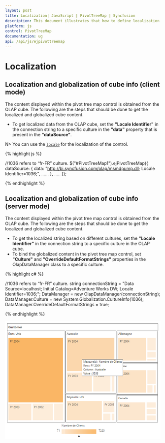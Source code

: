 ```yaml
---
layout: post
title: Localization| JavaScript | PivotTreeMap | Syncfusion
description: This document illustrates that how to define localization with respective to the modes in JavaScript PivotTreeMap control 
platform: js
control: PivotTreeMap
documentation: ug
api: /api/js/ejpivottreemap
---
```


# Localization

## Localization and globalization of cube info (client mode)

The content displayed within the pivot tree map control is obtained from the OLAP cube. The following are the steps that should be done to get the localized and globalized cube content.

* To get localized data from the OLAP cube, set the **"Locale Identifier"** in the connection string to a specific culture in the **"data"** property that is present in the **"dataSource"**.

N> You can use the [`locale`](/api/js/ejpivottreemap#members:locale) for the localization of the control.

{% highlight js %}

//1036 refers to “fr-FR” culture.
 $("#PivotTreeMap1").ejPivotTreeMap({
      dataSource: {
            data: "http://bi.syncfusion.com/olap/msmdpump.dll; Locale Identifier=1036;",
            ......
            },
            .....
 });

{% endhighlight %}

## Localization and globalization of cube info (server mode)

The content displayed within the pivot tree map control is obtained from the OLAP cube. The following are the steps that should be done to get the localized and globalized cube content.

* To get the localized string based on different cultures, set the **"Locale Identifier"** in the connection string to a specific culture in the OLAP cube. 
* To bind the globalized content in the pivot tree map control, set **"Culture"** and **"OverrideDefaultFormatStrings"** properties in the OlapDataManager class to a specific culture.
 
{% highlight c# %}

//1036 refers to “fr-FR” culture.
string connectionString = "Data Source=localhost; Initial Catalog=Adventure Works DW; Locale Identifier=1036;";
DataManager = new OlapDataManager(connectionString);
DataManager.Culture = new System.Globalization.CultureInfo(1036);
DataManager.OverrideDefaultFormatStrings = true;

{% endhighlight %}

![](Localization_images/localization.png) 

